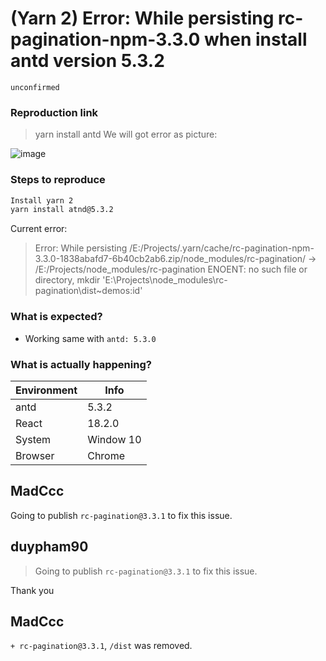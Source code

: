 # (Yarn 2) Error: While persisting rc-pagination-npm-3.3.0 when install antd version 5.3.2

`unconfirmed`

### Reproduction link

> yarn install antd
> We will got error as picture:

![image](https://user-images.githubusercontent.com/24804332/226337190-91ba1d22-72bf-4b14-ac26-db3060069f18.png)

### Steps to reproduce

```bash
Install yarn 2
yarn install atnd@5.3.2
```

Current error:

> Error: While persisting /E:/Projects/.yarn/cache/rc-pagination-npm-3.3.0-1838abafd7-6b40cb2ab6.zip/node_modules/rc-pagination/ -> /E:/Projects/node_modules/rc-pagination ENOENT: no such file or directory, mkdir 'E:\Projects\node_modules\rc-pagination\dist\~demos\:id'

### What is expected?

- Working same with `antd: 5.3.0`

### What is actually happening?

| Environment | Info      |
| ----------- | --------- |
| antd        | 5.3.2     |
| React       | 18.2.0    |
| System      | Window 10 |
| Browser     | Chrome    |

<!-- generated by ant-design-issue-helper. DO NOT REMOVE -->

## MadCcc

Going to publish `rc-pagination@3.3.1` to fix this issue.

## duypham90

> Going to publish `rc-pagination@3.3.1` to fix this issue.

Thank you

## MadCcc

`+ rc-pagination@3.3.1`, `/dist` was removed.
